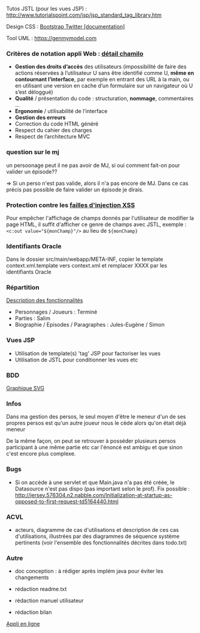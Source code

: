Tutos JSTL (pour les vues JSP) : http://www.tutorialspoint.com/jsp/jsp_standard_tag_library.htm

Design CSS : [Bootstrap Twitter [documentation]](http://getbootstrap.com/)

Tool UML : https://genmymodel.com


### Critères de notation appli Web : [détail chamilo](http://chamilo2.grenet.fr/inp/courses/ENSIMAG4MMCAWEB/)
- **Gestion des droits d’accès** des utilisateurs (impossibilité de faire des actions réservées à l’utilisateur U sans être identifié comme U, **même en contournant l’interface**, par exemple en entrant des URL à la main, ou en utilisant une version en cache d’un formulaire sur un navigateur où U s’est déloggué)
- **Qualité** / présentation du code : structuration, **nommage**, commentaires ...
- **Ergonomie** / utilisabilité de l’interface
- **Gestion des erreurs**
- Correction du code HTML généré
- Respect du cahier des charges
- Respect de l’architecture MVC

### question sur le mj
un persoonage peut il ne pas avoir de MJ, si oui comment fait-on pour valider un épisode??

=> Si un perso n'est pas valide, alors il n'a pas encore de MJ. Dans ce cas précis pas possible de faire valider un épisode je dirais.

### Protection contre les [failles d'injection XSS](https://fr.wikipedia.org/wiki/Cross-site_scripting)

Pour empêcher l'affichage de champs donnés par l'utilisateur de modifier la page HTML, il suffit d'afficher ce genre de champs avec JSTL, exemple : ```<c:out value="${monChamp}"/>``` au lieu de ```${monChamp}```


### Identifiants Oracle

Dans le dossier src/main/webapp/META-INF, copier le template context.xml.template vers context.xml et remplacer XXXX par les identifiants Oracle

### Répartition

[Description des fonctionnalités](https://github.com/leogouttefarde/rpg/blob/master/todo.txt)

- Personnages / Joueurs : Terminé
- Parties : Salim
- Biographie / Episodes / Paragraphes : Jules-Eugène / Simon


### Vues JSP

- Utilisation de template(s) 'tag' JSP pour factoriser les vues
- Utilisation de JSTL pour conditionner les vues etc


### BDD

[Graphique SVG](https://github.com/leogouttefarde/rpg/blob/master/bdd.svg)


### Infos

Dans ma gestion des persos, le seul moyen d'être le meneur d'un de ses propres persos est qu'un autre joueur nous le cède alors qu'on était déjà meneur

De la même façon, on peut se retrouver à posséder plusieurs persos participant à une même partie etc car l'énoncé est ambigu et que sinon c'est encore plus complexe.


### Bugs

- Si on accède à une servlet et que Main.java n'a pas été créée, le Datasource n'est pas dispo (pas important selon le prof). Fix possible : http://jersey.576304.n2.nabble.com/Initialization-at-startup-as-opposed-to-first-request-td5164440.html


### ACVL

- acteurs, diagramme de cas d'utilisations et description de ces cas d'utilisations, illustrées par des diagrammes de séquence système pertinents (voir l'ensemble des fonctionnalités décrites dans todo.txt)


### Autre

- doc conception : à rédiger après implém java pour éviter les changements

- rédaction readme.txt
- rédaction manuel utilisateur
- rédaction bilan


[Appli en ligne](http://rpg-723.rhcloud.com)
